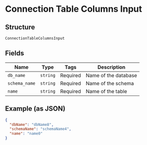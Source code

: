 
# Connection Table Columns Input

## Structure

`ConnectionTableColumnsInput`

## Fields

| Name | Type | Tags | Description |
|  --- | --- | --- | --- |
| `db_name` | `string` | Required | Name of the database |
| `schema_name` | `string` | Required | Name of the schema |
| `name` | `string` | Required | Name of the table |

## Example (as JSON)

```json
{
  "dbName": "dbName8",
  "schemaName": "schemaName4",
  "name": "name0"
}
```

